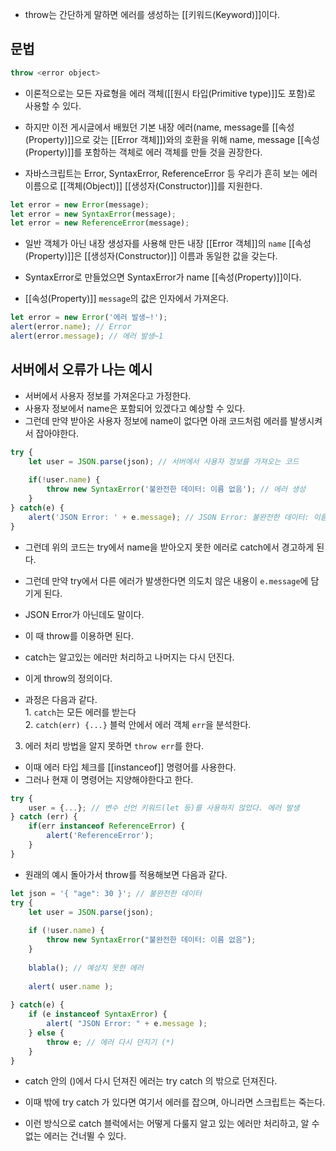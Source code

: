 - throw는 간단하게 말하면 에러를 생성하는 [[키워드(Keyword)]]이다.

## 문법

```js
throw <error object>
```

- 이론적으로는 모든 자료형을 에러 객체([[원시 타입(Primitive type)]]도 포함)로 사용할 수 있다. 

- 하지만 이전 게시글에서 배웠던 기본 내장 에러(name, message를 [[속성(Property)]]으로 갖는 [[Error 객체]])와의 호환을 위해 name, message [[속성(Property)]]를 포함하는 객체로 에러 객체를 만들 것을 권장한다.

- 자바스크립트는 Error, SyntaxError, ReferenceError 등 우리가 흔히 보는 에러 이름으로 [[객체(Object)]] [[생성자(Constructor)]]를 지원한다. 

```js
let error = new Error(message);
let error = new SyntaxError(message);
let error = new ReferenceError(message);
```

- 일반 객체가 아닌 내장 생성자를 사용해 만든 내장 [[Error 객체]]의 `name` [[속성(Property)]]은 [[생성자(Constructor)]] 이름과 동일한 값을 갖는다.
- SyntaxError로 만들었으면 SyntaxError가 name [[속성(Property)]]이다.

- [[속성(Property)]] `message`의 값은 인자에서 가져온다.  

```js
let error = new Error('에러 발생~!');
alert(error.name); // Error
alert(error.message); // 에러 발생~1
```


## 서버에서 오류가 나는 예시

- 서버에서 사용자 정보를 가져온다고 가정한다.
- 사용자 정보에서 name은 포함되어 있겠다고 예상할 수 있다.  
- 그런데 만약 받아온 사용자 정보에 name이 없다면 아래 코드처럼 에러를 발생시켜서 잡아야한다.  

```js
try {
	let user = JSON.parse(json); // 서버에서 사용자 정보를 가져오는 코드
    	
    if(!user.name) {
      	throw new SyntaxError('불완전한 데이터: 이름 없음'); // 에러 생성
    }
} catch(e) {
  	alert('JSON Error: ' + e.message); // JSON Error: 불완전한 데이터: 이름 없음
}
```

- 그런데 위의 코드는 try에서 name을 받아오지 못한 에러로 catch에서 경고하게 된다.

- 그런데 만약 try에서 다른 에러가 발생한다면 의도치 않은 내용이 `e.message`에 담기게 된다.
- JSON Error가 아닌데도 말이다.

- 이 때 throw를 이용하면 된다.

- catch는 알고있는 에러만 처리하고 나머지는 다시 던진다.
- 이게 throw의 정의이다.

- 과정은 다음과 같다.  
1. `catch`는 모든 에러를 받는다  
2. `catch(err) {...}` 블럭 안에서 에러 객체 `err`을 분석한다.  
3. 에러 처리 방법을 알지 못하면 `throw err`를 한다.

- 이때 에러 타입 체크를 [[instanceof]] 명령어를 사용한다. 
- 그러나 현재 이 명령어는 지양해야한다고 한다.

```js
try {
  	user = {...}; // 변수 선언 키워드(let 등)를 사용하지 않았다. 에러 발생
} catch (err) {
	if(err instanceof ReferenceError) {
    	alert('ReferenceError');
    }
}
```

- 원래의 예시 돌아가서 throw를 적용해보면 다음과 같다.

```js
let json = '{ "age": 30 }'; // 불완전한 데이터
try {
	let user = JSON.parse(json);
	
	if (!user.name) {
	    throw new SyntaxError("불완전한 데이터: 이름 없음");
	}
	
	blabla(); // 예상치 못한 에러
	
	alert( user.name );
	
} catch(e) {
	if (e instanceof SyntaxError) {
	    alert( "JSON Error: " + e.message );
	} else {
		throw e; // 에러 다시 던지기 (*)
	}
}
```

- catch 안의 ()에서 다시 던져진 에러는 try catch 의 밖으로 던져진다.
- 이때 밖에 try catch 가 있다면 여기서 에러를 잡으며, 아니라면 스크립트는 죽는다.

- 이런 방식으로 catch 블럭에서는 어떻게 다룰지 알고 있는 에러만 처리하고, 알 수 없는 에러는 건너뛸 수 있다.